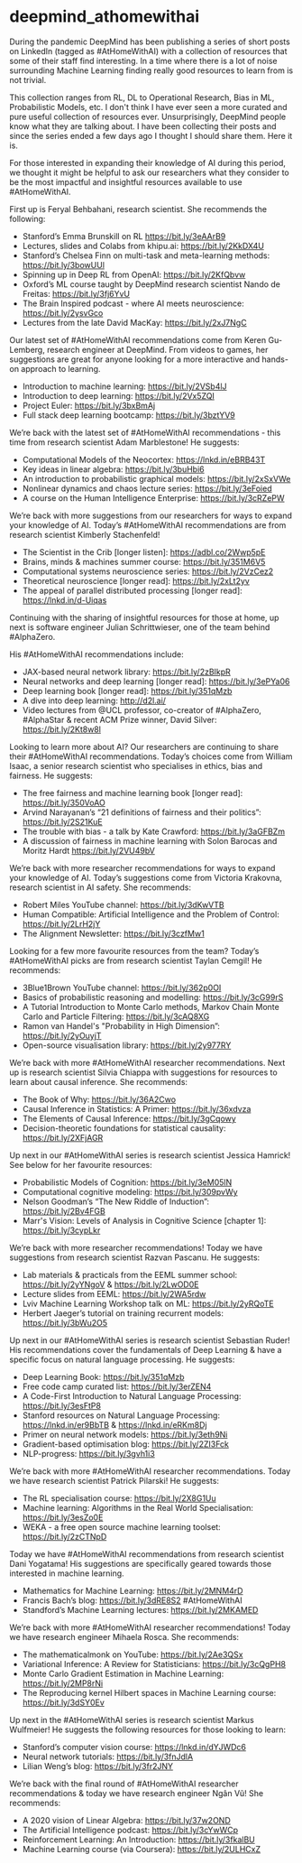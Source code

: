 # deepmind_athomewithai
During the pandemic DeepMind has been publishing a series of short posts on LinkedIn (tagged as #AtHomeWithAI) with a collection of resources that some of their staff find interesting. In a time where there is a lot of noise surrounding Machine Learning finding really good resources to learn from is not trivial.

This collection ranges from RL, DL to Operational Research, Bias in ML, Probabilistic Models, etc. I don't think I have ever seen a more curated and pure useful collection of resources ever. Unsurprisingly, DeepMind people know what they are talking about. I have been collecting their posts and since the series ended a few days ago I thought I should share them. Here it is.

For those interested in expanding their knowledge of AI during this period, we thought it might be helpful to ask our researchers what they consider to be the most impactful and insightful resources available to use #AtHomeWithAI.

First up is Feryal Behbahani, research scientist. She recommends the following:

- Stanford’s Emma Brunskill on RL https://bit.ly/3eAArB9
- Lectures, slides and Colabs from khipu.ai: https://bit.ly/2KkDX4U
- Stanford’s Chelsea Finn on multi-task and meta-learning methods: https://bit.ly/3bowUUl
- Spinning up in Deep RL from OpenAI: https://bit.ly/2KfQbvw
- Oxford’s ML course taught by DeepMind research scientist Nando de Freitas: https://bit.ly/3fj6YvU
- The Brain Inspired podcast - where AI meets neuroscience: https://bit.ly/2ysvGco
- Lectures from the late David MacKay: https://bit.ly/2xJ7NgC

Our latest set of #AtHomeWithAI recommendations come from Keren Gu-Lemberg, research engineer at DeepMind. From videos to games, her suggestions are great for anyone looking for a more interactive and hands-on approach to learning.

- Introduction to machine learning: https://bit.ly/2VSb4lJ
- Introduction to deep learning: https://bit.ly/2Vx5ZQI
- Project Euler: https://bit.ly/3bxBmAj
- Full stack deep learning bootcamp: https://bit.ly/3bztYV9

We’re back with the latest set of #AtHomeWithAI recommendations - this time from research scientist Adam Marblestone! He suggests:

- Computational Models of the Neocortex: https://lnkd.in/eBRB43T
- Key ideas in linear algebra: https://bit.ly/3buHbi6
- An introduction to probabilistic graphical models: https://bit.ly/2xSxVWe
- Nonlinear dynamics and chaos lecture series: https://bit.ly/3eFoied
- A course on the Human Intelligence Enterprise: https://bit.ly/3cRZePW

We’re back with more suggestions from our researchers for ways to expand your knowledge of AI. Today’s #AtHomeWithAI recommendations are from research scientist Kimberly Stachenfeld!

- The Scientist in the Crib [longer listen]: https://adbl.co/2Wwp5pE
- Brains, minds & machines summer course: https://bit.ly/351M6V5
- Computational systems neuroscience series: https://bit.ly/2VzCez2
- Theoretical neuroscience [longer read]: https://bit.ly/2xLt2yv
- The appeal of parallel distributed processing [longer read]: https://lnkd.in/d-Uiqas

Continuing with the sharing of insightful resources for those at home, up next is software engineer Julian Schrittwieser, one of the team behind #AlphaZero.

His #AtHomeWithAI recommendations include:

- JAX-based neural network library: https://bit.ly/2zBIkpR
- Neural networks and deep learning [longer read]: https://bit.ly/3ePYa06
- Deep learning book [longer read]: https://bit.ly/351qMzb
- A dive into deep learning: http://d2l.ai/
- Video lectures from @UCL professor, co-creator of #AlphaZero, #AlphaStar & recent ACM Prize winner, David Silver: https://bit.ly/2Kt8w8l

Looking to learn more about AI? Our researchers are continuing to share their #AtHomeWithAI recommendations. Today’s choices come from William Isaac, a senior research scientist who specialises in ethics, bias and fairness. He suggests:

- The free fairness and machine learning book [longer read]: https://bit.ly/350VoAO
- Arvind Narayanan’s “21 definitions of fairness and their politics”: https://bit.ly/2S21KuE
- The trouble with bias - a talk by Kate Crawford: https://bit.ly/3aGFBZm
- A discussion of fairness in machine learning with Solon Barocas and Moritz Hardt https://bit.ly/2VU49bV

We’re back with more researcher recommendations for ways to expand your knowledge of AI. Today’s suggestions come from Victoria Krakovna, research scientist in AI safety. She recommends:

- Robert Miles YouTube channel: https://bit.ly/3dKwVTB
- Human Compatible: Artificial Intelligence and the Problem of Control: https://bit.ly/2LrH2jY
- The Alignment Newsletter: https://bit.ly/3czfMw1

Looking for a few more favourite resources from the team? Today’s #AtHomeWithAI picks are from research scientist Taylan Cemgil! He recommends:

- 3Blue1Brown YouTube channel: https://bit.ly/362p0OI
- Basics of probabilistic reasoning and modelling: https://bit.ly/3cG99rS
- A Tutorial Introduction to Monte Carlo methods, Markov Chain Monte Carlo and Particle Filtering: https://bit.ly/3cAQ8XG
- Ramon van Handel's "Probability in High Dimension”: https://bit.ly/2yOuyjT
- Open-source visualisation library: https://bit.ly/2y977RY

We’re back with more #AtHomeWithAI researcher recommendations. Next up is research scientist Silvia Chiappa with suggestions for resources to learn about causal inference. She recommends:

- The Book of Why: https://bit.ly/36A2Cwo
- Causal Inference in Statistics: A Primer: https://bit.ly/36xdvza
- The Elements of Causal Inference: https://bit.ly/3gCqowy
- Decision-theoretic foundations for statistical causality: https://bit.ly/2XFjAGR

Up next in our #AtHomeWithAI series is research scientist Jessica Hamrick! See below for her favourite resources:

- Probabilistic Models of Cognition: https://bit.ly/3eM05lN
- Computational cognitive modeling: https://bit.ly/309pvWy
- Nelson Goodman’s “The New Riddle of Induction”: https://bit.ly/2Bv4FGB
- Marr's Vision: Levels of Analysis in Cognitive Science [chapter 1]: https://bit.ly/3cypLkr

We’re back with more researcher recommendations! Today we have suggestions from research scientist Razvan Pascanu. He suggests:

- Lab materials & practicals from the EEML summer school: https://bit.ly/2yYNgoV & https://bit.ly/2LwOD0E
- Lecture slides from EEML: https://bit.ly/2WA5rdw
- Lviv Machine Learning Workshop talk on ML: https://bit.ly/2yRQoTE
- Herbert Jaeger’s tutorial on training recurrent models: https://bit.ly/3bWu2O5

Up next in our #AtHomeWithAI series is research scientist Sebastian Ruder! His recommendations cover the fundamentals of Deep Learning & have a specific focus on natural language processing. He suggests:

- Deep Learning Book: https://bit.ly/351qMzb
- Free code camp curated list: https://bit.ly/3erZEN4
- A Code-First Introduction to Natural Language Processing: https://bit.ly/3esFtP8
- Stanford resources on Natural Language Processing: https://lnkd.in/er9BbTB & https://lnkd.in/eRKm8Dj
- Primer on neural network models: https://bit.ly/3eth9Ni
- Gradient-based optimisation blog: https://bit.ly/2ZI3Fck
- NLP-progress: https://bit.ly/3gvh1i3

We’re back with more #AtHomeWithAI researcher recommendations. Today we have research scientist Patrick Pilarski! He suggests:

- The RL specialisation course: https://bit.ly/2X8G1Uu
- Machine learning: Algorithms in the Real World Specialisation: https://bit.ly/3esZo0E
- WEKA - a free open source machine learning toolset: https://bit.ly/2zCTNpD

Today we have #AtHomeWithAI recommendations from research scientist Dani Yogatama! His suggestions are specifically geared towards those interested in machine learning.

- Mathematics for Machine Learning: https://bit.ly/2MNM4rD
- Francis Bach’s blog: https://bit.ly/3dRE8S2 #AtHomeWithAI
- Standford’s Machine Learning lectures: https://bit.ly/2MKAMED

We’re back with more #AtHomeWithAI researcher recommendations! Today we have research engineer Mihaela Rosca. She recommends:

- The mathematicalmonk on YouTube: https://bit.ly/2Ae3QSx
- Variational Inference: A Review for Statisticians: https://bit.ly/3cQgPH8
- Monte Carlo Gradient Estimation in Machine Learning: https://bit.ly/2MP8rNi
- The Reproducing kernel Hilbert spaces in Machine Learning course: https://bit.ly/3dSY0Ev

Up next in the #AtHomeWithAI series is research scientist Markus Wulfmeier! He suggests the following resources for those looking to learn:

- Stanford’s computer vision course: https://lnkd.in/dYJWDc6
- Neural network tutorials: https://bit.ly/3fnJdlA
- Lilian Weng’s blog: https://bit.ly/3fr2JNY

We’re back with the final round of #AtHomeWithAI researcher recommendations & today we have research engineer Ngân Vũ! She recommends:

- A 2020 vision of Linear Algebra: https://bit.ly/37w2OND
- The Artificial Intelligence podcast: https://bit.ly/3cYwWCp
- Reinforcement Learning: An Introduction: https://bit.ly/3fkalBU
- Machine Learning course (via Coursera): https://bit.ly/2ULHCxZ

